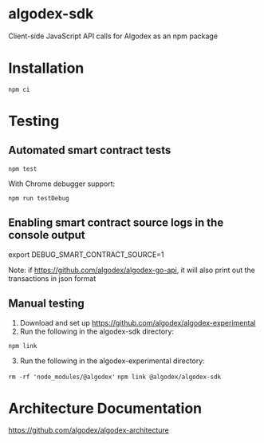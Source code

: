 # algodex-sdk
Client-side JavaScript API calls for Algodex as an npm package

# Installation

`npm ci`

# Testing

## Automated smart contract tests

`npm test`

With Chrome debugger support:

`npm run testDebug`

## Enabling smart contract source logs in the console output

export DEBUG_SMART_CONTRACT_SOURCE=1

Note: if https://github.com/algodex/algodex-go-api, it will also print out the transactions in json format

## Manual testing

1. Download and set up https://github.com/algodex/algodex-experimental
2. Run the following in the algodex-sdk directory:

`npm link`

3. Run the following in the algodex-experimental directory:

`rm -rf 'node_modules/@algodex'`
`npm link @algodex/algodex-sdk`

# Architecture Documentation

https://github.com/algodex/algodex-architecture
